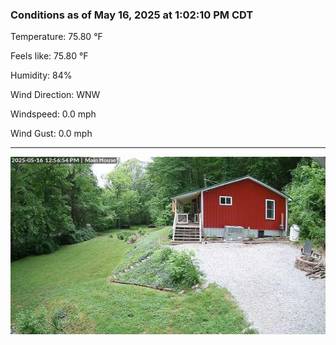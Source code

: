 ### Conditions as of May 16, 2025 at 1:02:10 PM CDT 

Temperature: 75.80 &deg;F

Feels like: 75.80 &deg;F

Humidity: 84%

Wind Direction: WNW

Windspeed: 0.0 mph

Wind Gust: 0.0 mph

---

<img src="./images/latest.jpeg"/>


